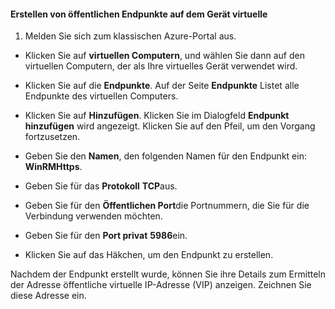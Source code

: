 #### <a name="to-create-public-endpoints-on-the-virtual-device"></a>Erstellen von öffentlichen Endpunkte auf dem Gerät virtuelle

1. Melden Sie sich zum klassischen Azure-Portal aus.

- Klicken Sie auf **virtuellen Computern**, und wählen Sie dann auf den virtuellen Computern, der als Ihre virtuelles Gerät verwendet wird.

- Klicken Sie auf die **Endpunkte**. Auf der Seite **Endpunkte** Listet alle Endpunkte des virtuellen Computers.

- Klicken Sie auf **Hinzufügen**. Klicken Sie im Dialogfeld **Endpunkt hinzufügen** wird angezeigt. Klicken Sie auf den Pfeil, um den Vorgang fortzusetzen.

- Geben Sie den **Namen**, den folgenden Namen für den Endpunkt ein: **WinRMHttps**.

- Geben Sie für das **Protokoll** **TCP**aus.

- Geben Sie für den **Öffentlichen Port**die Portnummern, die Sie für die Verbindung verwenden möchten.

- Geben Sie für den **Port privat** **5986**ein.

- Klicken Sie auf das Häkchen, um den Endpunkt zu erstellen.

Nachdem der Endpunkt erstellt wurde, können Sie ihre Details zum Ermitteln der Adresse öffentliche virtuelle IP-Adresse (VIP) anzeigen. Zeichnen Sie diese Adresse ein.